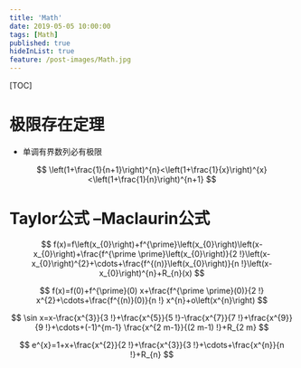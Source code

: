 ```yaml
---
title: 'Math'
date: 2019-05-05 10:00:00
tags: [Math]
published: true
hideInList: true
feature: /post-images/Math.jpg
---
```


[TOC]

# 极限存在定理

* 单调有界数列必有极限 



$$
\left(1+\frac{1}{n+1}\right)^{n}<\left(1+\frac{1}{x}\right)^{x}<\left(1+\frac{1}{n}\right)^{n+1}
$$

# Taylor公式 –Maclaurin公式 

$$
f(x)=f\left(x_{0}\right)+f^{\prime}\left(x_{0}\right)\left(x-x_{0}\right)+\frac{f^{\prime \prime}\left(x_{0}\right)}{2 !}\left(x-x_{0}\right)^{2}+\cdots+\frac{f^{(n)}\left(x_{0}\right)}{n !}\left(x-x_{0}\right)^{n}+R_{n}(x)
$$

$$
f(x)=f(0)+f^{\prime}(0) x+\frac{f^{\prime \prime}(0)}{2 !} x^{2}+\cdots+\frac{f^{(n)}(0)}{n !} x^{n}+o\left(x^{n}\right)
$$

$$
\sin x=x-\frac{x^{3}}{3 !}+\frac{x^{5}}{5 !}-\frac{x^{7}}{7 !}+\frac{x^{9}}{9 !}+\cdots+(-1)^{m-1} \frac{x^{2 m-1}}{(2 m-1) !}+R_{2 m}
$$



$$
e^{x}=1+x+\frac{x^{2}}{2 !}+\frac{x^{3}}{3 !}+\cdots+\frac{x^{n}}{n !}+R_{n}
$$




































































